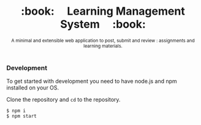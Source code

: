 <h1 align="center">:book: &nbsp;&nbsp;&nbsp; Learning Management System &nbsp;&nbsp;&nbsp; :book: </h1>



<div align="center">
  <sub>A minimal and extensible web application to post, submit and review : assignments and learning materials.
</div>

<br />

### Development

To get started with development you need to have node.js and npm installed on your OS.

Clone the repository and ```cd``` to the repository.

```
$ npm i
$ npm start
```
